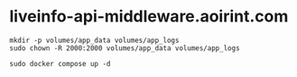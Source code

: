 # liveinfo-api-middleware.aoirint.com

```shell
mkdir -p volumes/app_data volumes/app_logs
sudo chown -R 2000:2000 volumes/app_data volumes/app_logs

sudo docker compose up -d
```

